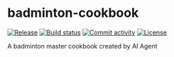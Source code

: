 # badminton-cookbook

[![Release](https://img.shields.io/github/v/release/wuqunfei/badminton-cookbook)](https://img.shields.io/github/v/release/wuqunfei/badminton-cookbook)
[![Build status](https://img.shields.io/github/actions/workflow/status/wuqunfei/badminton-cookbook/main.yml?branch=main)](https://github.com/wuqunfei/badminton-cookbook/actions/workflows/main.yml?query=branch%3Amain)
[![Commit activity](https://img.shields.io/github/commit-activity/m/wuqunfei/badminton-cookbook)](https://img.shields.io/github/commit-activity/m/wuqunfei/badminton-cookbook)
[![License](https://img.shields.io/github/license/wuqunfei/badminton-cookbook)](https://img.shields.io/github/license/wuqunfei/badminton-cookbook)

A badminton master cookbook created by AI Agent
